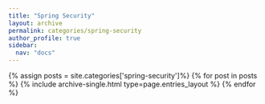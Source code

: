 ```yaml
---
title: "Spring Security"
layout: archive
permalink: categories/spring-security
author_profile: true
sidebar:
  nav: "docs"
---
```


{% assign posts = site.categories['spring-security']%} {% for post in posts %} {% include archive-single.html type=page.entries_layout %} {% endfor %}